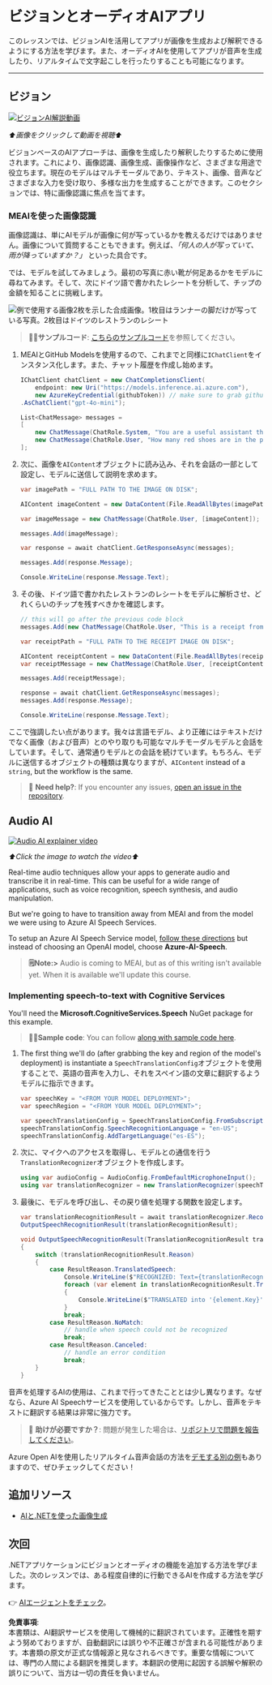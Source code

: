 # ビジョンとオーディオAIアプリ

このレッスンでは、ビジョンAIを活用してアプリが画像を生成および解釈できるようにする方法を学びます。また、オーディオAIを使用してアプリが音声を生成したり、リアルタイムで文字起こしを行ったりすることも可能になります。

---

## ビジョン

[![ビジョンAI解説動画](https://img.youtube.com/vi/QXbASt1KXuw/0.jpg)](https://youtu.be/QXbASt1KXuw?feature=shared)

_⬆️画像をクリックして動画を視聴⬆️_

ビジョンベースのAIアプローチは、画像を生成したり解釈したりするために使用されます。これにより、画像認識、画像生成、画像操作など、さまざまな用途で役立ちます。現在のモデルはマルチモーダルであり、テキスト、画像、音声などさまざまな入力を受け取り、多様な出力を生成することができます。このセクションでは、特に画像認識に焦点を当てます。

### MEAIを使った画像認識

画像認識は、単にAIモデルが画像に何が写っているかを教えるだけではありません。画像について質問することもできます。例えば、_「何人の人が写っていて、雨が降っていますか？」_ といった具合です。

では、モデルを試してみましょう。最初の写真に赤い靴が何足あるかをモデルに尋ねてみます。そして、次にドイツ語で書かれたレシートを分析して、チップの金額を知ることに挑戦します。

![例で使用する画像2枚を示した合成画像。1枚目はランナーの脚だけが写っている写真。2枚目はドイツのレストランのレシート](../../../translated_images/example-visual-image.e2fc4ffa5f01b3d65bb9bd5d23eebf97513bf486b761209b28fea06b63a11f6c.ja.png)

> 🧑‍💻**サンプルコード**: [こちらのサンプルコード](../../../03-CoreGenerativeAITechniques/src/Vision-01MEAI-GitHubModels)を参照してください。

1. MEAIとGitHub Modelsを使用するので、これまでと同様に`IChatClient`をインスタンス化します。また、チャット履歴を作成し始めます。

    ```csharp
    IChatClient chatClient = new ChatCompletionsClient(
        endpoint: new Uri("https://models.inference.ai.azure.com"),
        new AzureKeyCredential(githubToken)) // make sure to grab githubToken from the secrets or environment
    .AsChatClient("gpt-4o-mini");

    List<ChatMessage> messages = 
    [
        new ChatMessage(ChatRole.System, "You are a useful assistant that describes images using a direct style."),
        new ChatMessage(ChatRole.User, "How many red shoes are in the photo?") // we'll start with the running photo
    ];
    ```

1. 次に、画像を`AIContent`オブジェクトに読み込み、それを会話の一部として設定し、モデルに送信して説明を求めます。

    ```csharp
    var imagePath = "FULL PATH TO THE IMAGE ON DISK";

    AIContent imageContent = new DataContent(File.ReadAllBytes(imagePath), "image/jpeg"); // the important part here is that we're loading it in bytes. The image could come from anywhere.

    var imageMessage = new ChatMessage(ChatRole.User, [imageContent]);

    messages.Add(imageMessage);

    var response = await chatClient.GetResponseAsync(messages);

    messages.Add(response.Message);

    Console.WriteLine(response.Message.Text);
    ```

1. その後、ドイツ語で書かれたレストランのレシートをモデルに解析させ、どれくらいのチップを残すべきかを確認します。

    ```csharp
    // this will go after the previous code block
    messages.Add(new ChatMessage(ChatRole.User, "This is a receipt from a lunch. I had the sausage. How much of a tip should I leave?"));

    var receiptPath = "FULL PATH TO THE RECEIPT IMAGE ON DISK";

    AIContent receiptContent = new DataContent(File.ReadAllBytes(receiptPath), "image/jpeg");
    var receiptMessage = new ChatMessage(ChatRole.User, [receiptContent]);

    messages.Add(receiptMessage);

    response = await chatClient.GetResponseAsync(messages);
    messages.Add(response.Message);

    Console.WriteLine(response.Message.Text);
    ```

ここで強調したい点があります。我々は言語モデル、より正確にはテキストだけでなく画像（および音声）とのやり取りも可能なマルチモーダルモデルと会話をしています。そして、通常通りモデルとの会話を続けています。もちろん、モデルに送信するオブジェクトの種類は異なりますが、`AIContent` instead of a `string`, but the workflow is the same.

> 🙋 **Need help?**: If you encounter any issues, [open an issue in the repository](https://github.com/microsoft/Generative-AI-for-beginners-dotnet/issues/new).

## Audio AI

[![Audio AI explainer video](https://img.youtube.com/vi/fuquPXRNqCo/0.jpg)](https://youtu.be/fuquPXRNqCo?feature=shared)

_⬆️Click the image to watch the video⬆️_

Real-time audio techniques allow your apps to generate audio and transcribe it in real-time. This can be useful for a wide range of applications, such as voice recognition, speech synthesis, and audio manipulation.

But we're going to have to transition away from MEAI and from the model we were using to Azure AI Speech Services.

To setup an Azure AI Speech Service model, [follow these directions](../02-SetupDevEnvironment/getting-started-azure-openai.md) but instead of choosing an OpenAI model, choose **Azure-AI-Speech**.

> **🗒️Note:>** Audio is coming to MEAI, but as of this writing isn't available yet. When it is available we'll update this course.

### Implementing speech-to-text with Cognitive Services

You'll need the **Microsoft.CognitiveServices.Speech** NuGet package for this example.

> 🧑‍💻**Sample code**: You can follow [along with sample code here](../../../03-CoreGenerativeAITechniques/src/Audio-01-SpeechMic).

1. The first thing we'll do (after grabbing the key and region of the model's deployment) is instantiate a `SpeechTranslationConfig`オブジェクトを使用することで、英語の音声を入力し、それをスペイン語の文章に翻訳するようモデルに指示できます。

    ```csharp
    var speechKey = "<FROM YOUR MODEL DEPLOYMENT>";
    var speechRegion = "<FROM YOUR MODEL DEPLOYMENT>";

    var speechTranslationConfig = SpeechTranslationConfig.FromSubscription(speechKey, speechRegion);
    speechTranslationConfig.SpeechRecognitionLanguage = "en-US";
    speechTranslationConfig.AddTargetLanguage("es-ES");
    ```

1. 次に、マイクへのアクセスを取得し、モデルとの通信を行う`TranslationRecognizer`オブジェクトを作成します。

    ```csharp
    using var audioConfig = AudioConfig.FromDefaultMicrophoneInput();
    using var translationRecognizer = new TranslationRecognizer(speechTranslationConfig, audioConfig);
    ```

1. 最後に、モデルを呼び出し、その戻り値を処理する関数を設定します。
   
    ```csharp
    var translationRecognitionResult = await translationRecognizer.RecognizeOnceAsync();
    OutputSpeechRecognitionResult(translationRecognitionResult);

    void OutputSpeechRecognitionResult(TranslationRecognitionResult translationRecognitionResult)
    {
        switch (translationRecognitionResult.Reason)
        {
            case ResultReason.TranslatedSpeech:
                Console.WriteLine($"RECOGNIZED: Text={translationRecognitionResult.Text}");
                foreach (var element in translationRecognitionResult.Translations)
                {
                    Console.WriteLine($"TRANSLATED into '{element.Key}': {element.Value}");
                }
                break;
            case ResultReason.NoMatch:
                // handle when speech could not be recognized
                break;
            case ResultReason.Canceled:
                // handle an error condition
                break;
        }
    }
    ```

音声を処理するAIの使用は、これまで行ってきたこととは少し異なります。なぜなら、Azure AI Speechサービスを使用しているからです。しかし、音声をテキストに翻訳する結果は非常に強力です。

> 🙋 **助けが必要ですか？**: 問題が発生した場合は、[リポジトリで問題を報告してください](https://github.com/microsoft/Generative-AI-for-beginners-dotnet/issues/new)。

Azure Open AIを使用したリアルタイム音声会話の方法を[デモする別の例](../../../03-CoreGenerativeAITechniques/src/Audio-02-RealTimeAudio)もありますので、ぜひチェックしてください！

## 追加リソース

- [AIと.NETを使った画像生成](https://learn.microsoft.com/dotnet/ai/quickstarts/quickstart-openai-generate-images?tabs=azd&pivots=openai)

## 次回

.NETアプリケーションにビジョンとオーディオの機能を追加する方法を学びました。次のレッスンでは、ある程度自律的に行動できるAIを作成する方法を学びます。

👉 [AIエージェントをチェック](./04-agents.md)。

**免責事項**:  
本書類は、AI翻訳サービスを使用して機械的に翻訳されています。正確性を期すよう努めておりますが、自動翻訳には誤りや不正確さが含まれる可能性があります。本書類の原文が正式な情報源と見なされるべきです。重要な情報については、専門の人間による翻訳を推奨します。本翻訳の使用に起因する誤解や解釈の誤りについて、当方は一切の責任を負いません。